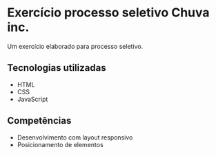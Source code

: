 # Exercício processo seletivo Chuva inc. 

Um exercício elaborado para processo seletivo.

## Tecnologias utilizadas
- HTML
- CSS
- JavaScript

## Competências
- Desenvolvimento com layout responsivo
- Posicionamento de elementos 
